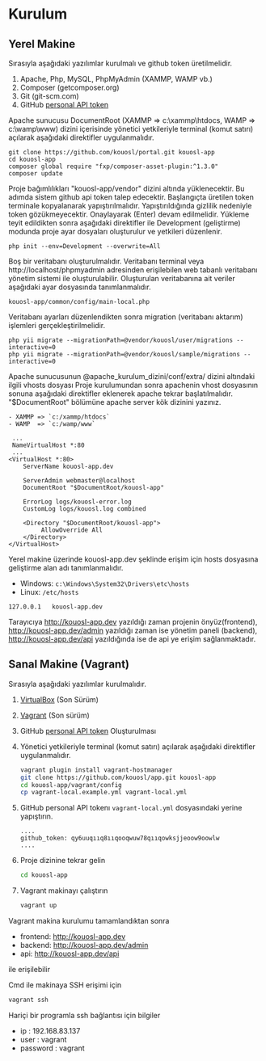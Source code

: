 Kurulum
============

## Yerel Makine

Sırasıyla aşağıdaki yazılımlar kurulmalı ve github token üretilmelidir.

1. Apache, Php, MySQL, PhpMyAdmin (XAMMP, WAMP vb.)
2. Composer (getcomposer.org)
3. Git (git-scm.com)
4. GitHub [personal API token](https://github.com/blog/1509-personal-api-tokens)

Apache sunucusu DocumentRoot (XAMMP => c:\xammp\htdocs, WAMP => c:\wamp\www) dizini içerisinde yönetici yetkileriyle terminal (komut satırı) açılarak aşağıdaki direktifler uygulanmalıdır.
   ```
   git clone https://github.com/kouosl/portal.git kouosl-app
   cd kouosl-app
   composer global require "fxp/composer-asset-plugin:^1.3.0"
   composer update
   ```

Proje bağımlılıkları "kouosl-app/vendor" dizini altında yüklenecektir. Bu adımda sistem github api token talep edecektir. Başlangıçta üretilen token terminale kopyalanarak yapıştırılmalıdır. Yapıştırıldığında gizlilik nedeniyle token gözükmeyecektir. Onaylayarak (Enter) devam edilmelidir. Yükleme teyit edildikten sonra aşağıdaki direktifler ile Development (geliştirme) modunda proje ayar dosyaları oluşturulur ve yetkileri düzenlenir.
   ```
   php init --env=Development --overwrite=All
   ```

Boş bir veritabanı oluşturulmalıdır. Veritabanı terminal veya http://localhost/phpmyadmin adresinden erişilebilen web tabanlı veritabanı yönetim sistemi ile oluşturulabilir. Oluşturulan veritabanına ait veriler aşağıdaki ayar dosyasında tanımlanmalıdır.
   ```
   kouosl-app/common/config/main-local.php 
   ```

Veritabanı ayarları düzenlendikten sonra migration (veritabanı aktarım) işlemleri gerçekleştirilmelidir.
   ```
   php yii migrate --migrationPath=@vendor/kouosl/user/migrations --interactive=0
   php yii migrate --migrationPath=@vendor/kouosl/sample/migrations --interactive=0
   ```

Apache sunucusunun  @apache_kurulum_dizini/conf/extra/ dizini altındaki ilgili vhosts dosyası
Proje kurulumundan sonra apachenin vhost dosyasının sonuna aşağıdaki direktifler eklenerek apache tekrar başlatılmalıdır. "$DocumentRoot" bölümüne apache server kök dizinini yazınız.

    - XAMMP => `c:/xammp/htdocs`
    - WAMP  => `c:/wamp/www`
   
   ```
    ...
    NameVirtualHost *:80
    ...
   <VirtualHost *:80>
       ServerName kouosl-app.dev
       
       ServerAdmin webmaster@localhost
       DocumentRoot "$DocumentRoot/kouosl-app"
       
       ErrorLog logs/kouosl-error.log
       CustomLog logs/kouosl.log combined	
       
       <Directory "$DocumentRoot/kouosl-app">
            AllowOverride All
       </Directory>
   </VirtualHost>
   ```

Yerel makine üzerinde kouosl-app.dev şeklinde erişim için hosts dosyasına geliştirme alan adı tanımlanmalıdır.

   - Windows: `c:\Windows\System32\Drivers\etc\hosts`
   - Linux: `/etc/hosts`

```
127.0.0.1   kouosl-app.dev
```

Tarayıcıya http://kouosl-app.dev yazıldığı zaman projenin önyüz(frontend), 
http://kouosl-app.dev/admin yazıldığı zaman ise yönetim paneli (backend),
http://kouosl-app.dev/api yazıldığında ise de api ye erişim sağlanmaktadır.

## Sanal Makine (Vagrant)

Sırasıyla aşağıdaki yazılımlar kurulmalıdır.

1. [VirtualBox](https://www.virtualbox.org/wiki/Downloads) (Son Sürüm)
2. [Vagrant](https://www.vagrantup.com/downloads.html) (Son sürüm)
3. GitHub [personal API token](https://github.com/blog/1509-personal-api-tokens) Oluşturulması
4. Yönetici yetkileriyle terminal (komut satırı) açılarak aşağıdaki direktifler uygulanmalıdır.
   
   ```bash
   vagrant plugin install vagrant-hostmanager
   git clone https://github.com/kouosl/app.git kouosl-app
   cd kouosl-app/vagrant/config
   cp vagrant-local.example.yml vagrant-local.yml
   ```
   
4. GitHub personal API tokenı `vagrant-local.yml` dosyasındaki yerine yapıştırın.
    ```
    ....
    github_token: qy6uuqııq8ııqooqwuw78qııqowksjjeoow9oowlw
    ....
    ```

5. Proje dizinine tekrar gelin
   ```bash
   cd kouosl-app
   ```

5. Vagrant makinayı çalıştırın
   ```bash
   vagrant up
   ```
   
Vagrant makina kurulumu tamamlandıktan sonra
* frontend: http://kouosl-app.dev
* backend: http://kouosl-app.dev/admin
* api: http://kouosl-app.dev/api

ile erişilebilir

Cmd ile makinaya SSH erişimi için
   ```bash
   vagrant ssh
   ```
   
Hariçi bir programla ssh bağlantısı için bilgiler
* ip : 192.168.83.137
* user : vagrant
* password : vagrant
